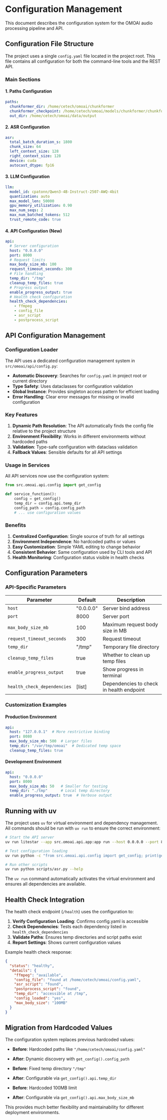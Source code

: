 # Configuration Management

This document describes the configuration system for the OMOAI audio processing pipeline and API.

## Configuration File Structure

The project uses a single `config.yaml` file located in the project root. This file contains all configuration for both the command-line tools and the REST API.

### Main Sections

#### 1. Paths Configuration
```yaml
paths:
  chunkformer_dir: /home/cetech/omoai/chunkformer
  chunkformer_checkpoint: /home/cetech/omoai/models/chunkformer/chunkformer-large-vie
  out_dir: /home/cetech/omoai/data/output
```

#### 2. ASR Configuration
```yaml
asr:
  total_batch_duration_s: 1800
  chunk_size: 64
  left_context_size: 128
  right_context_size: 128
  device: cuda
  autocast_dtype: fp16
```

#### 3. LLM Configuration
```yaml
llm:
  model_id: cpatonn/Qwen3-4B-Instruct-2507-AWQ-4bit
  quantization: auto
  max_model_len: 50000
  gpu_memory_utilization: 0.90
  max_num_seqs: 2
  max_num_batched_tokens: 512
  trust_remote_code: true
```

#### 4. API Configuration (New)
```yaml
api:
  # Server configuration
  host: "0.0.0.0"
  port: 8000
  # Request limits
  max_body_size_mb: 100
  request_timeout_seconds: 300
  # File handling
  temp_dir: "/tmp"
  cleanup_temp_files: true
  # Progress output
  enable_progress_output: true
  # Health check configuration
  health_check_dependencies:
    - ffmpeg
    - config_file
    - asr_script
    - postprocess_script
```

## API Configuration Management

### Configuration Loader

The API uses a dedicated configuration management system in `src/omoai/api/config.py`:

- **Automatic Discovery**: Searches for `config.yaml` in project root or current directory
- **Type Safety**: Uses dataclasses for configuration validation
- **Global Instance**: Provides singleton access pattern for efficient loading
- **Error Handling**: Clear error messages for missing or invalid configuration

### Key Features

1. **Dynamic Path Resolution**: The API automatically finds the config file relative to the project structure
2. **Environment Flexibility**: Works in different environments without hardcoded paths
3. **Validation**: Type-safe configuration with dataclass validation
4. **Fallback Values**: Sensible defaults for all API settings

### Usage in Services

All API services now use the configuration system:

```python
from src.omoai.api.config import get_config

def service_function():
    config = get_config()
    temp_dir = config.api.temp_dir
    config_path = config.config_path
    # ... use configuration values
```

### Benefits

1. **Centralized Configuration**: Single source of truth for all settings
2. **Environment Independence**: No hardcoded paths or values
3. **Easy Customization**: Simple YAML editing to change behavior
4. **Consistent Behavior**: Same configuration used by CLI tools and API
5. **Health Monitoring**: Configuration status visible in health checks

## Configuration Parameters

### API-Specific Parameters

| Parameter | Default | Description |
|-----------|---------|-------------|
| `host` | "0.0.0.0" | Server bind address |
| `port` | 8000 | Server port |
| `max_body_size_mb` | 100 | Maximum request body size in MB |
| `request_timeout_seconds` | 300 | Request timeout |
| `temp_dir` | "/tmp" | Temporary file directory |
| `cleanup_temp_files` | true | Whether to clean up temp files |
| `enable_progress_output` | true | Show progress in terminal |
| `health_check_dependencies` | [list] | Dependencies to check in health endpoint |

### Customization Examples

#### Production Environment
```yaml
api:
  host: "127.0.0.1"  # More restrictive binding
  port: 8080
  max_body_size_mb: 500  # Larger files
  temp_dir: "/var/tmp/omoai"  # Dedicated temp space
  cleanup_temp_files: true
```

#### Development Environment
```yaml
api:
  host: "0.0.0.0"
  port: 8000
  max_body_size_mb: 50   # Smaller for testing
  temp_dir: "./tmp"      # Local temp directory
  enable_progress_output: true  # Verbose output
```

## Running with uv

The project uses `uv` for virtual environment and dependency management. All commands should be run with `uv run` to ensure the correct environment:

```bash
# Start the API server
uv run litestar --app src.omoai.api.app:app run --host 0.0.0.0 --port 8000

# Test configuration loading
uv run python -c "from src.omoai.api.config import get_config; print(get_config().api.max_body_size_mb)"

# Run other scripts
uv run python scripts/asr.py --help
```

The `uv run` command automatically activates the virtual environment and ensures all dependencies are available.

## Health Check Integration

The health check endpoint (`/health`) uses the configuration to:

1. **Verify Configuration Loading**: Confirms config.yaml is accessible
2. **Check Dependencies**: Tests each dependency listed in `health_check_dependencies`
3. **Validate Paths**: Ensures temp directories and script paths exist
4. **Report Settings**: Shows current configuration values

Example health check response:
```json
{
  "status": "healthy",
  "details": {
    "ffmpeg": "available",
    "config_file": "found at /home/cetech/omoai/config.yaml",
    "asr_script": "found",
    "postprocess_script": "found",
    "temp_dir": "accessible at /tmp",
    "config_loaded": "yes",
    "max_body_size": "100MB"
  }
}
```

## Migration from Hardcoded Values

The configuration system replaces previous hardcoded values:

- **Before**: Hardcoded paths like `"/home/cetech/omoai/config.yaml"`
- **After**: Dynamic discovery with `get_config().config_path`

- **Before**: Fixed temp directory `"/tmp"`
- **After**: Configurable via `get_config().api.temp_dir`

- **Before**: Hardcoded 100MB limit
- **After**: Configurable via `get_config().api.max_body_size_mb`

This provides much better flexibility and maintainability for different deployment environments.
